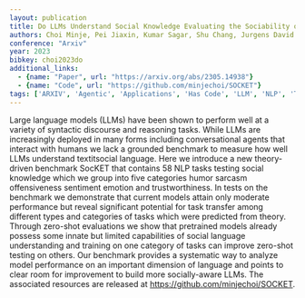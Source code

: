 ```yaml
---
layout: publication
title: Do LLMs Understand Social Knowledge Evaluating the Sociability of Large Language Models with SocKET Benchmark
authors: Choi Minje, Pei Jiaxin, Kumar Sagar, Shu Chang, Jurgens David
conference: "Arxiv"
year: 2023
bibkey: choi2023do
additional_links:
  - {name: "Paper", url: "https://arxiv.org/abs/2305.14938"}
  - {name: "Code", url: "https://github.com/minjechoi/SOCKET"}
tags: ['ARXIV', 'Agentic', 'Applications', 'Has Code', 'LLM', 'NLP', 'Training Techniques']
---
```

Large language models (LLMs) have been shown to perform well at a variety of syntactic discourse and reasoning tasks. While LLMs are increasingly deployed in many forms including conversational agents that interact with humans we lack a grounded benchmark to measure how well LLMs understand textitsocial language. Here we introduce a new theory-driven benchmark SocKET that contains 58 NLP tasks testing social knowledge which we group into five categories humor sarcasm offensiveness sentiment emotion and trustworthiness. In tests on the benchmark we demonstrate that current models attain only moderate performance but reveal significant potential for task transfer among different types and categories of tasks which were predicted from theory. Through zero-shot evaluations we show that pretrained models already possess some innate but limited capabilities of social language understanding and training on one category of tasks can improve zero-shot testing on others. Our benchmark provides a systematic way to analyze model performance on an important dimension of language and points to clear room for improvement to build more socially-aware LLMs. The associated resources are released at https://github.com/minjechoi/SOCKET.

